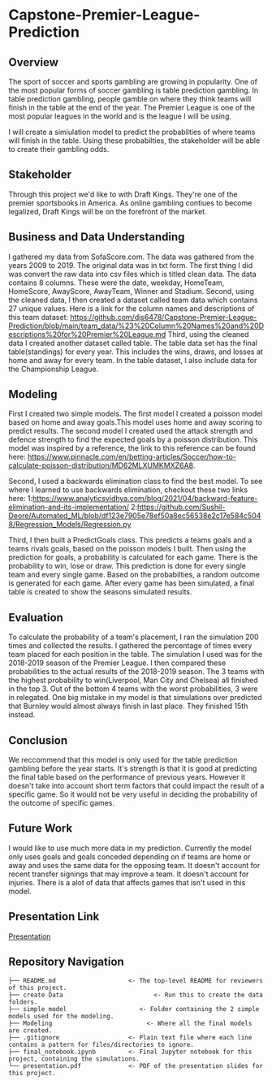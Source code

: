 # Capstone-Premier-League-Prediction

## Overview

The sport of soccer and sports gambling are growing in popularity. One of the most popular forms of soccer gambling is table prediction gambling. In table prediction gambling, people gamble on where they think teams will finish in the table at the end of the year. The Premier League is one of the most popular leagues in the world and is the league I will be using.

I will create a simiulation model to predict the probablities of where teams will finish in the table. Using these probabilties, the stakeholder will be able to create their gambling odds. 

## Stakeholder 

Through this project we'd like to with Draft Kings. They're one of the premier sportsbooks in America. As online gambling contiues to become legalized, Draft Kings will be on the forefront of the market. 

## Business and Data Understanding

I gathered my data from SofaScore.com. The data was gathered from the years 2009 to 2019. The original data was in txt form. The first thing I did was convert the raw data into csv files which is titled clean data. The data contains 8 columns. These were the date, weekday, HomeTeam, HomeScore, AwayScore, AwayTeam, Winner and Stadium.
Second, using the cleaned data, I then created a dataset called team data which contains 27 unique values. 
Here is a link for the column names and descriptions of this team dataset: https://github.com/djs6478/Capstone-Premier-League-Prediction/blob/main/team_data/%23%20Column%20Names%20and%20Descriptions%20for%20Premier%20League.md
Third, using the cleaned data I created another dataset called table. The table data set has the final table(standings) for every year. This includes the wins, draws, and losses at home and away for every team. In the table dataset, I also include data for the Championship League. 






## Modeling

First I created two simple models. The first model I created a poisson model based on home and away goals.This model uses home and away scoring to predict results.
The second model I created used the attack strength and defence strength to find the expected goals by a poisson distribution.
This model was inspired by a reference, the link to this reference can be found here: https://www.pinnacle.com/en/betting-articles/Soccer/how-to-calculate-poisson-distribution/MD62MLXUMKMXZ6A8. 

Second, I used a backwards elimination class to find the best model. To see where I learned to use backwards elimination, checkout these two links here: 
1:https://www.analyticsvidhya.com/blog/2021/04/backward-feature-elimination-and-its-implementation/
 2:https://github.com/Sushil-Deore/Automated_ML/blob/df123e7905e78ef50a8ec56538e2c17e584c5048/Regression_Models/Regression.py

Third, I then built a PredictGoals class. This predicts a teams goals and a teams rivals goals, based on the poisson models I built. Then using the prediction for goals, a probability is calculated for each game. There is the probability to win, lose or draw. This prediction is done for every single team and every single game. Based on the probabilties, a random outcome is generated for each game. After every game has been simulated, a final table is created to show the seasons simulated results. 

## Evaluation

To calculate the probability of a team's placement, I ran the simulation 200 times and collected the results. I gathered the percentage of times every team placed for each position in the table. The simulation I used was for the 2018-2019 season of the Premier League. I then compared these probabilities to the actual results of the 2018-2019 season. The 3 teams with the highest probability to win(Liverpool, Man City and Chelsea) all finished in the top 3. Out of the bottom 4 teams with the worst probabilities, 3 were in relegated. One big mistake in my model is that simulations over predicted that Burnley would almost always finish in last place. They finished 15th instead. 

## Conclusion

We reccommend that this model is only used for the table prediction gambling before the year starts. It's strength is that it is good at predicting the final table based on the performance of previous years. However it doesn't take into account short term factors that could impact the result of a specific game. So it would not be very useful in deciding the probability of the outcome of specific games. 

## Future Work

I would like to use much more data in my prediction. Currently the model only uses goals and goals conceded depending on if teams are home or away and uses the same data for the opposing team. It doesn't account for recent transfer signings that may improve a team. It doesn't account for injuries. There is a alot of data that affects games that isn't used in this model. 

## Presentation Link 

[Presentation](https://github.com/djs6478/Capstone-Premier-League-Prediction/blob/main/Capstone%20Presentation.pdf)

## Repository Navigation

```
├── README.md                    <- The top-level README for reviewers of this project. 
├── create Data                         <- Run this to create the data folders. 
├── simple model                    <- Folder containing the 2 simple models used for the modeling.
├── Modeling                          <- Where all the final models are created. 
├── .gitignore                   <- Plain text file where each line contains a pattern for files/directories to ignore.
├── final_notebook.ipynb         <- Final Jupyter notebook for this project, containing the simulations. 
└── presentation.pdf             <- PDF of the presentation slides for this project.                 